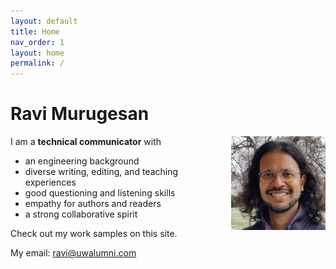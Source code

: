 ```yaml
---
layout: default
title: Home
nav_order: 1
layout: home
permalink: /
---
```


# Ravi Murugesan

<img style="float: right; max-width: 30%; margin-left:15px;" src="images/Photograph.jpg">

I am a **technical communicator** with

- an engineering background
- diverse writing, editing, and teaching experiences
- good questioning and listening skills
- empathy for authors and readers
- a strong collaborative spirit

Check out my work samples on this site.

My email: <ravi@uwalumni.com>
